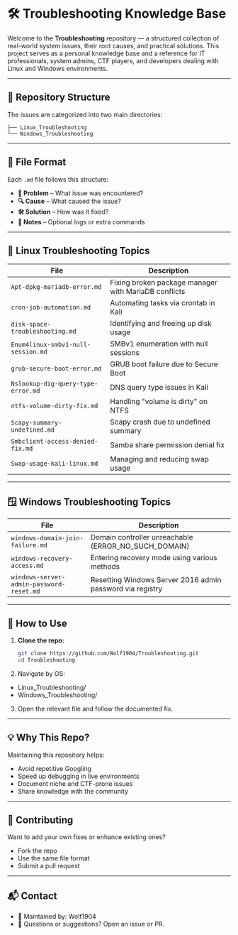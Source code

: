 # 🛠️ Troubleshooting Knowledge Base

Welcome to the **Troubleshooting** repository — a structured collection of real-world system issues, their root causes, and practical solutions. This project serves as a personal knowledge base and a reference for IT professionals, system admins, CTF players, and developers dealing with Linux and Windows environments.

---

## 📁 Repository Structure

The issues are categorized into two main directories:

```
├── Linux_Troubleshooting
└── Windows_Troubleshooting
```

---

## 🧩 File Format

Each `.md` file follows this structure:

- **🐛 Problem** – What issue was encountered?
- **🔍 Cause** – What caused the issue?
- **🛠️ Solution** – How was it fixed?
- **📌 Notes** – Optional logs or extra commands

---

## 🐧 Linux Troubleshooting Topics

| File | Description |
|------|-------------|
| `Apt-dpkg-mariadb-error.md` | Fixing broken package manager with MariaDB conflicts |
| `cron-job-automation.md` | Automating tasks via crontab in Kali |
| `disk-space-troubleshooting.md` | Identifying and freeing up disk usage |
| `Enum4linux-smbv1-null-session.md` | SMBv1 enumeration with null sessions |
| `grub-secure-boot-error.md` | GRUB boot failure due to Secure Boot |
| `Nslookup-dig-query-type-error.md` | DNS query type issues in Kali |
| `ntfs-volume-dirty-fix.md` | Handling "volume is dirty" on NTFS |
| `Scapy-summary-undefined.md` | Scapy crash due to undefined summary |
| `Smbclient-access-denied-fix.md` | Samba share permission denial fix |
| `Swap-usage-kali-linux.md` | Managing and reducing swap usage |

---

## 🪟 Windows Troubleshooting Topics

| File | Description |
|------|-------------|
| `windows-domain-join-failure.md` | Domain controller unreachable (ERROR_NO_SUCH_DOMAIN) |
| `windows-recovery-access.md` | Entering recovery mode using various methods |
| `windows-server-admin-password-reset.md` | Resetting Windows Server 2016 admin password via registry |

---

## 🚀 How to Use

1. **Clone the repo:**
   ```bash
   git clone https://github.com/Wolf1904/Troubleshooting.git
   cd Troubleshooting
   ```

2. Navigate by OS:

- Linux_Troubleshooting/
- Windows_Troubleshooting/

3. Open the relevant file and follow the documented fix.

---

## 💡 Why This Repo?

Maintaining this repository helps:
- Avoid repetitive Googling
- Speed up debugging in live environments
- Document niche and CTF-prone issues
- Share knowledge with the community

---

## 🤝 Contributing

Want to add your own fixes or enhance existing ones?
- Fork the repo
- Use the same file format
- Submit a pull request

---

## 📬 Contact

- 📛 Maintained by: Wolf1904
- 💬 Questions or suggestions? Open an issue or PR.

